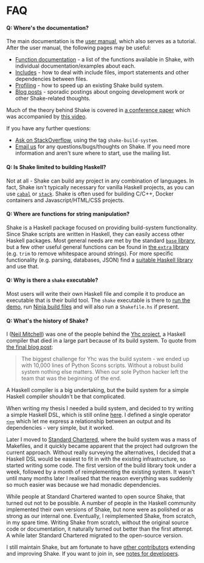 # FAQ

#### Q: Where's the documentation?

The main documentation is the [user manual](Manual.md#readme), which also serves as a tutorial. After the user manual, the following pages may be useful:

* [Function documentation](https://hackage.haskell.org/packages/archive/shake/latest/doc/html/Development-Shake.html) - a list of the functions available in Shake, with individual documentation/examples about each.
* [Includes](Includes.md) - how to deal with include files, import statements and other dependencies between files.
* [Profiling](Profiling.md) - how to speed up an existing Shake build system.
* [Blog posts](http://neilmitchell.blogspot.co.uk/search/label/shake) - sporadic postings about ongoing development work or other Shake-related thoughts.

<!--
Shake is suitable for all sizes of build systems, from a simple C project to a huge cross-platform multi-language project. However, at different scales, different techniques tend to be applicable.
* [Small/simple build systems](Small.md#readme) - some simpler build systems can be written as _forward_ build systems, without the need to explicitly think about dependencies or targets. Useful for getting started, relies on a tool to automatically track your dependencies.
* [Large frequently changing build systems](Large.md#readme) - for large build systems, it is useful to split the build system interpreter and metadata apart, making changes to the Haskell build system comparatively rare.
-->

Much of the theory behind Shake is covered in [a conference paper](http://ndmitchell.com/downloads/paper-shake_before_building-10_sep_2012.pdf) which was accompanied by [this video](https://www.youtube.com/xYCPpXVlqFM).

If you have any further questions:

* [Ask on StackOverflow](https://stackoverflow.com/questions/tagged/shake-build-system), using the tag `shake-build-system`.
* [Email us](https://groups.google.com/forum/?fromgroups#!forum/shake-build-system) for any questions/bugs/thoughts on Shake. If you need more information and aren't sure where to start, use the mailing list.


#### Q: Is Shake limited to building Haskell?

Not at all - Shake can build any project in any combination of languages. In fact, Shake isn't typically necessary for vanilla Haskell projects, as you can use [`cabal`](https://haskell.org/cabal) or [`stack`](http://haskellstack.org/). Shake is often used for building C/C++, Docker containers and Javascript/HTML/CSS projects.

#### Q: Where are functions for string manipulation?

Shake is a Haskell package focused on providing build-system functionality. Since Shake scripts are written in Haskell, they can easily access other Haskell packages. Most general needs are met by the standard [`base` library](https://hackage.haskell.org/package/base), but a few other useful general functions can be found in [the `extra` library](https://hackage.haskell.org/package/extra) (e.g. `trim` to remove whitespace around strings). For more specific functionality (e.g. parsing, databases, JSON) find a [suitable Haskell library](https://hackage.haskell.org/packages) and use that.

#### Q: Why is there a `shake` executable?

Most users will write their own Haskell file and compile it to produce an executable that is their build tool. The `shake` executable is there to [run the demo](Demo.md), run [Ninja build files](Ninja.md) and will also run a `Shakefile.hs` if present.

#### Q: What's the history of Shake?

I ([Neil Mitchell](http://ndmitchell.com)) was one of the people behind the [Yhc project](https://www.haskell.org/haskellwiki/Yhc), a Haskell compiler that died in a large part because of its build system. To quote from [the final blog post](http://yhc06.blogspot.co.uk/2011/04/yhc-is-dead.html):

> The biggest challenge for Yhc was the build system - we ended up with 10,000 lines of Python Scons scripts. Without a robust build system nothing else matters. When our sole Python hacker left the team that was the beginning of the end.

A Haskell compiler is a big undertaking, but the build system for a simple Haskell compiler shouldn't be that complicated.

When writing my thesis I needed a build system, and decided to try writing a simple Haskell DSL, which is still online [here](https://github.com/ndmitchell/thesis/blob/master/old/Main.hs). I defined a single operator [`<==`](https://github.com/ndmitchell/thesis/blob/master/old/Main.hs#L71) which let me express a relationship between an output and its dependencies - very simple, but it worked.

Later I moved to [Standard Chartered](https://www.sc.com/), where the build system was a mass of Makefiles, and it quickly became apparent that the project had outgrown the current approach. Without really surveying the alternatives, I decided that a Haskell DSL would be easiest to fit in with the existing infrastructure, so started writing some code. The first version of the build library took under a week, followed by a month of reimplementing the existing system. It wasn't until many months later I realised that the reason everything was suddenly so much easier was because we had monadic dependencies.

While people at Standard Chartered wanted to open source Shake, that turned out not to be possible. A number of people in the Haskell community implemented their own versions of Shake, but none were as polished or as strong as our internal one. Eventually, I reimplemented Shake, from scratch, in my spare time. Writing Shake from scratch, without the original source code or documentation, it naturally turned out better than the first attempt. A while later Standard Chartered migrated to the open-source version.

I still maintain Shake, but am fortunate to have [other contributors](https://github.com/ndmitchell/shake/graphs) extending and improving Shake. If you want to join in, see [notes for developers](Developing.md#readme).
